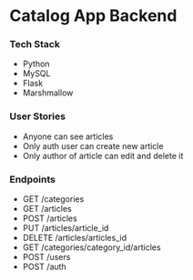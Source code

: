 # Catalog App Backend

### Tech Stack
* Python
* MySQL
* Flask
* Marshmallow

### User Stories
* Anyone can see articles
* Only auth user can create new article
* Only author of article can edit and delete it


### Endpoints
* GET /categories
* GET /articles
* POST /articles
* PUT /articles/article_id
* DELETE /articles/articles_id
* GET /categories/category_id/articles
* POST /users
* POST /auth

